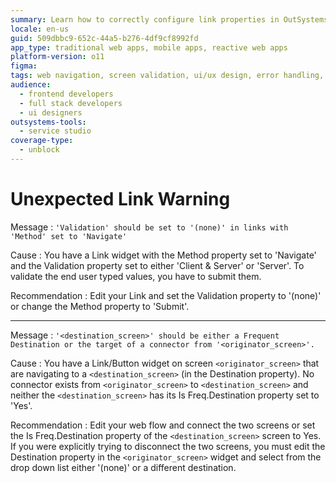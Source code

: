 ```yaml
---
summary: Learn how to correctly configure link properties in OutSystems 11 (O11) to ensure proper navigation and validation.
locale: en-us
guid: 509dbbc9-652c-44a5-b276-4df9cf8992fd
app_type: traditional web apps, mobile apps, reactive web apps
platform-version: o11
figma:
tags: web navigation, screen validation, ui/ux design, error handling, best practices
audience:
  - frontend developers
  - full stack developers
  - ui designers
outsystems-tools:
  - service studio
coverage-type:
  - unblock
---
```


# Unexpected Link Warning

Message
:   `'Validation' should be set to '(none)' in links with 'Method' set to 'Navigate'`

Cause
:   You have a Link widget with the Method property set to 'Navigate' and the Validation property set to either 'Client & Server' or 'Server'. To validate the end user typed values, you have to submit them.

Recommendation
:   Edit your Link and set the Validation property to '(none)' or change the Method property to 'Submit'.

---

Message
:   `'<destination_screen>' should be either a Frequent Destination or the target of a connector from '<originator_screen>'.`

Cause
:   You have a Link/Button widget on screen `<originator_screen>` that are navigating to a `<destination_screen>` (in the Destination property). No connector exists from `<originator_screen>` to `<destination_screen>` and neither the `<destination_screen>` has its Is Freq.Destination  property set to 'Yes'.

Recommendation
:   Edit your web flow and connect the two screens or set the Is Freq.Destination property of the  `<destination_screen>` screen to Yes. If you were explicitly trying to disconnect the two screens, you must edit the Destination property in the `<originator_screen>` widget and select from the drop down list either '(none)' or a different destination.
